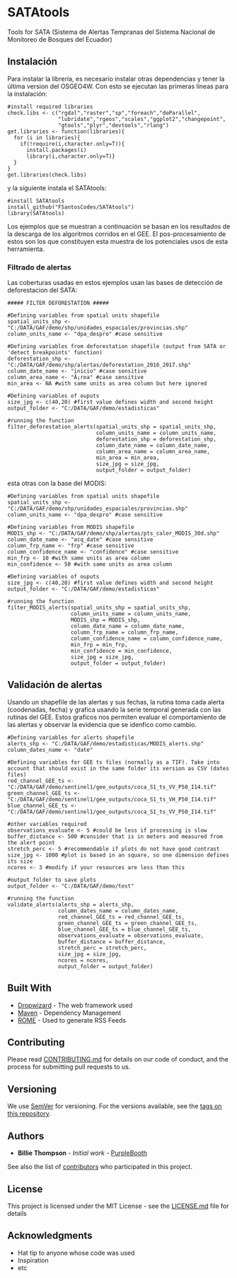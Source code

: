# SATAtools

Tools for SATA (Sistema de Alertas Tempranas del Sistema Nacional de Monitoreo de Bosques del Ecuador) 

## Instalación

Para instalar la librería, es necesario instalar otras dependencias y tener la última version del OSGEO4W. Con esto se ejecutan las primeras líneas para la instalación:
```
#install required libraries
check.libs <- c("rgdal","raster","sp","foreach","doParallel",
                "lubridate","rgeos","scales","ggplot2","changepoint",
                "gtools","plyr","devtools","rlang")
get.libraries <- function(libraries){
  for (i in libraries){
    if(!require(i,character.only=T)){
      install.packages(i)
      library(i,character.only=T)}
  }
}
get.libraries(check.libs)
```
y la siguiente instala el SATAtools:
```
#install SATAtools
install_github("FSantosCodes/SATAtools")
library(SATAtools)
```
Los ejemplos que se muestran a continuación se basan en los resultados de la descarga de los algoritmos corridos en el GEE. El pos-procesamiento de estos son los que constituyen esta muestra de los potenciales usos de esta herramienta.

### Filtrado de alertas

Las coberturas usadas en estos ejemplos usan las bases de detección de deforestacion del SATA:

```
##### FILTER DEFORESTATION #####

#Defining variables from spatial units shapefile
spatial_units_shp <- "C:/DATA/GAF/demo/shp/unidades_espaciales/provincias.shp"
column_units_name <- "dpa_despro" #case sensitive

#Defining variables from deforestation shapefile (output from SATA or 'detect_breakpoints' function)
deforestation_shp <- "C:/DATA/GAF/demo/shp/alertas/deforestation_2016_2017.shp"
column_date_name <- "inicio" #case sensitive
column_area_name <- "Ã¡rea" #case sensitive
min_area <- NA #with same units as area column but here ignored

#Defining variables of ouputs
size_jpg <- c(40,20) #first value defines width and second height
output_folder <- "C:/DATA/GAF/demo/estadisticas"

#running the function
filter_deforestation_alerts(spatial_units_shp = spatial_units_shp,
                            column_units_name = column_units_name,
                            deforestation_shp = deforestation_shp,
                            column_date_name = column_date_name,
                            column_area_name = column_area_name,
                            min_area = min_area,
                            size_jpg = size_jpg,
                            output_folder = output_folder)
```

esta otras con la base del MODIS:

```
#Defining variables from spatial units shapefile
spatial_units_shp <- "C:/DATA/GAF/demo/shp/unidades_espaciales/provincias.shp"
column_units_name <- "dpa_despro" #case sensitive

#Defining variables from MODIS shapefile
MODIS_shp <- "C:/DATA/GAF/demo/shp/alertas/pts_calor_MODIS_30d.shp"
column_date_name <- "acq_date" #case sensitive
column_frp_name <- "frp" #case sensitive
column_confidence_name <- "confidence" #case sensitive
min_frp <- 10 #with same units as area column
min_confidence <- 50 #with same units as area column

#Defining variables of ouputs
size_jpg <- c(40,20) #first value defines width and second height
output_folder <- "C:/DATA/GAF/demo/estadisticas"

#running the function
filter_MODIS_alerts(spatial_units_shp = spatial_units_shp,
                    column_units_name = column_units_name,
                    MODIS_shp = MODIS_shp,
                    column_date_name = column_date_name,
                    column_frp_name = column_frp_name,
                    column_confidence_name = column_confidence_name,
                    min_frp = min_frp,
                    min_confidence = min_confidence,
                    size_jpg = size_jpg,
                    output_folder = output_folder)
```

## Validación de alertas

Usando un shapefile de las alertas y sus fechas, la rutina toma cada alerta (coodenadas, fecha) y grafica usando la serie temporal generada con las rutinas del GEE. Estos graficos nos permiten evaluar el comportamiento de las alertas y observar la evidencia que se idenfico como cambio. 

```
#Defining variables for alerts shapefile
alerts_shp <- "C:/DATA/GAF/demo/estadisticas/MODIS_alerts.shp"
column_dates_name <- "date"

#Defining variables for GEE ts files (normally as a TIF). Take into account that should exist in the same folder its version as CSV (dates files)
red_channel_GEE_ts <- "C:/DATA/GAF/demo/sentinel1/gee_outputs/coca_S1_ts_VV_P50_I14.tif"
green_channel_GEE_ts <- "C:/DATA/GAF/demo/sentinel1/gee_outputs/coca_S1_ts_VH_P50_I14.tif"
blue_channel_GEE_ts <- "C:/DATA/GAF/demo/sentinel1/gee_outputs/coca_S1_ts_VV_P50_I14.tif"

#other variables required
observations_evaluate <- 5 #could be less if processing is slow
buffer_distance <- 500 #consider that is in meters and measured from the alert point
stretch_perc <- 5 #recommendable if plots do not have good contrast
size_jpg <- 1000 #plot is based in an square, so one dimension defines its size
ncores <- 3 #modify if your resources are less than this

#output folder to save plots
output_folder <- "C:/DATA/GAF/demo/test"

#running the function
validate_alerts(alerts_shp = alerts_shp,
                column_dates_name = column_dates_name,
                red_channel_GEE_ts = red_channel_GEE_ts,
                green_channel_GEE_ts = green_channel_GEE_ts,
                blue_channel_GEE_ts = blue_channel_GEE_ts,
                observations_evaluate = observations_evaluate,
                buffer_distance = buffer_distance,
                stretch_perc = stretch_perc,
                size_jpg = size_jpg,
                ncores = ncores,
                output_folder = output_folder)
```

## Built With

* [Dropwizard](http://www.dropwizard.io/1.0.2/docs/) - The web framework used
* [Maven](https://maven.apache.org/) - Dependency Management
* [ROME](https://rometools.github.io/rome/) - Used to generate RSS Feeds

## Contributing

Please read [CONTRIBUTING.md](https://gist.github.com/PurpleBooth/b24679402957c63ec426) for details on our code of conduct, and the process for submitting pull requests to us.

## Versioning

We use [SemVer](http://semver.org/) for versioning. For the versions available, see the [tags on this repository](https://github.com/your/project/tags). 

## Authors

* **Billie Thompson** - *Initial work* - [PurpleBooth](https://github.com/PurpleBooth)

See also the list of [contributors](https://github.com/your/project/contributors) who participated in this project.

## License

This project is licensed under the MIT License - see the [LICENSE.md](LICENSE.md) file for details

## Acknowledgments

* Hat tip to anyone whose code was used
* Inspiration
* etc
